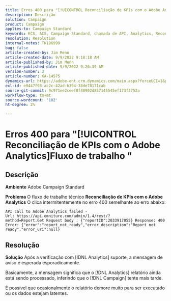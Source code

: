 ```yaml
---
title: Erros 400 para "[!UICONTROL Reconciliação de KPIs com o Adobe Analytics]Fluxo de trabalho "
description: Descrição
solution: Campaign
product: Campaign
applies-to: Campaign Standard
keywords: KCS, ACS, Campaign Standard, chamada de API, Analytics, Reconciliação de KPIs com Adobe Analytics, erro 400
resolution: Resolution
internal-notes: TK186999
bug: false
article-created-by: Jim Menn
article-created-date: 9/9/2022 9:18:18 AM
article-published-by: Jim Menn
article-published-date: 9/9/2022 9:26:39 AM
version-number: 3
article-number: KA-14575
dynamics-url: https://adobe-ent.crm.dynamics.com/main.aspx?forceUCI=1&pagetype=entityrecord&etn=knowledgearticle&id=90e43d53-2030-ed11-9db1-0022480866ad
exl-id: e9447f98-ac2c-42ad-b394-38de78171cab
source-git-commit: 9c971ee2ceef8f48902d857145545ef173f3752a
workflow-type: tm+mt
source-wordcount: '102'
ht-degree: 2%

---
```


# Erros 400 para &quot;[!UICONTROL Reconciliação de KPIs com o Adobe Analytics]Fluxo de trabalho &quot;

## Descrição


<b>Ambiente</b>
Adobe Campaign Standard

<b>Problema</b>
O fluxo de trabalho técnico <b>Reconciliação de KPIs com o Adobe Analytics</b> O clica intermitentemente no erro 400 semelhante ao erro abaixo:

```
API call to Adobe Analytics failed - Url: https://api.omniture.com/admin/1.4/rest/?method=Report.Get Request body : {"reportID":2033917055} Response: 400 Error: {"error":"report_not_ready","error_description":"Report not ready","error_uri":null}
```

## Resolução


<b>Solução</b>
Após a verificação com [!DNL Analytics] suporte, a mensagem de aviso é esperada esporadicamente.

Basicamente, a mensagem significa que o [!DNL Analytics] relatório ainda está sendo processado, inferindo que o [!DNL Campaign] tente mais tarde.

É possível que ocasionalmente o relatório demore muito para ser executado ou os dados estejam latentes.
